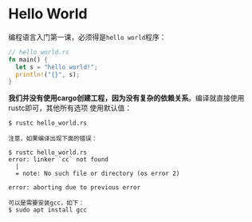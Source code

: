 Hello World
================================================================================
编程语言入门第一课，必须得是`hello world`程序：
```rust
// hello_world.rs
fn main() {
  let s = "hello world!";
  println!("{}", s);
}
```
**我们并没有使用cargo创建工程，因为没有复杂的依赖关系**。编译就直接使用rustc即可，其他所有选项
使用默认值：
```shell
$ rustc hello_world.rs
```
```
注意，如果编译出现下面的错误：

$ rustc hello_world.rs
error: linker `cc` not found
  |
  = note: No such file or directory (os error 2)

error: aborting due to previous error

可以是需要安装gcc，如下：
$ sudo apt install gcc
```
